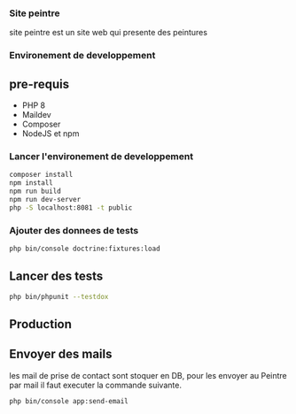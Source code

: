 ### Site peintre

site peintre est un site web qui presente des peintures

### Environement de developpement
## pre-requis

- PHP 8
- Maildev 
- Composer
- NodeJS et npm
  
### Lancer l'environement de developpement

``` bash
composer install
npm install
npm run build
npm run dev-server
php -S localhost:8081 -t public 
```
### Ajouter des donnees de tests

``` bash
php bin/console doctrine:fixtures:load
```


## Lancer des tests

``` bash
php bin/phpunit --testdox  
```

## Production

## Envoyer des mails

les mail de prise de contact sont stoquer en DB, pour les envoyer au Peintre par mail il faut
executer la commande suivante.

``` bash
php bin/console app:send-email
```